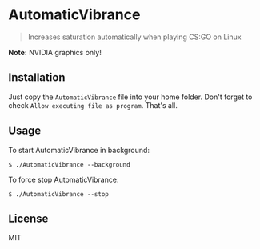 # AutomaticVibrance

> Increases saturation automatically when playing CS:GO on Linux

**Note:** NVIDIA graphics only!

## Installation

Just copy the `AutomaticVibrance` file into your home folder. Don't forget to check `Allow executing file as program`. That's all.

## Usage

To start AutomaticVibrance in background:

```
$ ./AutomaticVibrance --background
```

To force stop AutomaticVibrance:

```
$ ./AutomaticVibrance --stop
```

## License

MIT
